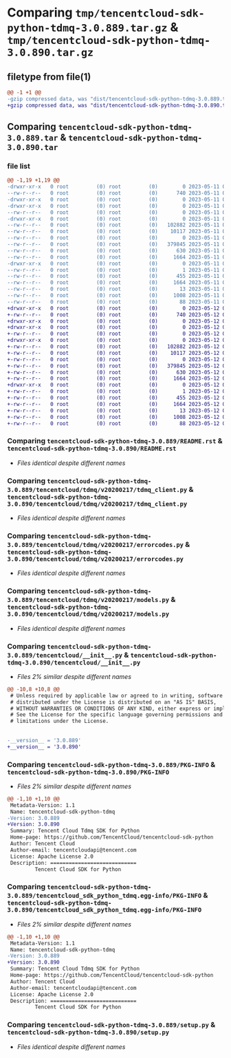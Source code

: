 # Comparing `tmp/tencentcloud-sdk-python-tdmq-3.0.889.tar.gz` & `tmp/tencentcloud-sdk-python-tdmq-3.0.890.tar.gz`

## filetype from file(1)

```diff
@@ -1 +1 @@
-gzip compressed data, was "dist/tencentcloud-sdk-python-tdmq-3.0.889.tar", last modified: Thu May 11 03:19:16 2023, max compression
+gzip compressed data, was "dist/tencentcloud-sdk-python-tdmq-3.0.890.tar", last modified: Fri May 12 04:08:46 2023, max compression
```

## Comparing `tencentcloud-sdk-python-tdmq-3.0.889.tar` & `tencentcloud-sdk-python-tdmq-3.0.890.tar`

### file list

```diff
@@ -1,19 +1,19 @@
-drwxr-xr-x   0 root         (0) root         (0)        0 2023-05-11 03:19:16.000000 tencentcloud-sdk-python-tdmq-3.0.889/
--rw-r--r--   0 root         (0) root         (0)      740 2023-05-11 03:19:16.000000 tencentcloud-sdk-python-tdmq-3.0.889/README.rst
-drwxr-xr-x   0 root         (0) root         (0)        0 2023-05-11 03:19:16.000000 tencentcloud-sdk-python-tdmq-3.0.889/tencentcloud/
-drwxr-xr-x   0 root         (0) root         (0)        0 2023-05-11 03:19:16.000000 tencentcloud-sdk-python-tdmq-3.0.889/tencentcloud/tdmq/
--rw-r--r--   0 root         (0) root         (0)        0 2023-05-11 03:19:16.000000 tencentcloud-sdk-python-tdmq-3.0.889/tencentcloud/tdmq/__init__.py
-drwxr-xr-x   0 root         (0) root         (0)        0 2023-05-11 03:19:16.000000 tencentcloud-sdk-python-tdmq-3.0.889/tencentcloud/tdmq/v20200217/
--rw-r--r--   0 root         (0) root         (0)   102882 2023-05-11 03:19:16.000000 tencentcloud-sdk-python-tdmq-3.0.889/tencentcloud/tdmq/v20200217/tdmq_client.py
--rw-r--r--   0 root         (0) root         (0)    10117 2023-05-11 03:19:16.000000 tencentcloud-sdk-python-tdmq-3.0.889/tencentcloud/tdmq/v20200217/errorcodes.py
--rw-r--r--   0 root         (0) root         (0)        0 2023-05-11 03:19:16.000000 tencentcloud-sdk-python-tdmq-3.0.889/tencentcloud/tdmq/v20200217/__init__.py
--rw-r--r--   0 root         (0) root         (0)   379845 2023-05-11 03:19:16.000000 tencentcloud-sdk-python-tdmq-3.0.889/tencentcloud/tdmq/v20200217/models.py
--rw-r--r--   0 root         (0) root         (0)      630 2023-05-11 03:19:16.000000 tencentcloud-sdk-python-tdmq-3.0.889/tencentcloud/__init__.py
--rw-r--r--   0 root         (0) root         (0)     1664 2023-05-11 03:19:16.000000 tencentcloud-sdk-python-tdmq-3.0.889/PKG-INFO
-drwxr-xr-x   0 root         (0) root         (0)        0 2023-05-11 03:19:16.000000 tencentcloud-sdk-python-tdmq-3.0.889/tencentcloud_sdk_python_tdmq.egg-info/
--rw-r--r--   0 root         (0) root         (0)        1 2023-05-11 03:19:16.000000 tencentcloud-sdk-python-tdmq-3.0.889/tencentcloud_sdk_python_tdmq.egg-info/dependency_links.txt
--rw-r--r--   0 root         (0) root         (0)      455 2023-05-11 03:19:16.000000 tencentcloud-sdk-python-tdmq-3.0.889/tencentcloud_sdk_python_tdmq.egg-info/SOURCES.txt
--rw-r--r--   0 root         (0) root         (0)     1664 2023-05-11 03:19:16.000000 tencentcloud-sdk-python-tdmq-3.0.889/tencentcloud_sdk_python_tdmq.egg-info/PKG-INFO
--rw-r--r--   0 root         (0) root         (0)       13 2023-05-11 03:19:16.000000 tencentcloud-sdk-python-tdmq-3.0.889/tencentcloud_sdk_python_tdmq.egg-info/top_level.txt
--rw-r--r--   0 root         (0) root         (0)     1008 2023-05-11 03:19:16.000000 tencentcloud-sdk-python-tdmq-3.0.889/setup.py
--rw-r--r--   0 root         (0) root         (0)       88 2023-05-11 03:19:16.000000 tencentcloud-sdk-python-tdmq-3.0.889/setup.cfg
+drwxr-xr-x   0 root         (0) root         (0)        0 2023-05-12 04:08:46.000000 tencentcloud-sdk-python-tdmq-3.0.890/
+-rw-r--r--   0 root         (0) root         (0)      740 2023-05-12 04:08:46.000000 tencentcloud-sdk-python-tdmq-3.0.890/README.rst
+drwxr-xr-x   0 root         (0) root         (0)        0 2023-05-12 04:08:46.000000 tencentcloud-sdk-python-tdmq-3.0.890/tencentcloud/
+drwxr-xr-x   0 root         (0) root         (0)        0 2023-05-12 04:08:46.000000 tencentcloud-sdk-python-tdmq-3.0.890/tencentcloud/tdmq/
+-rw-r--r--   0 root         (0) root         (0)        0 2023-05-12 04:08:46.000000 tencentcloud-sdk-python-tdmq-3.0.890/tencentcloud/tdmq/__init__.py
+drwxr-xr-x   0 root         (0) root         (0)        0 2023-05-12 04:08:46.000000 tencentcloud-sdk-python-tdmq-3.0.890/tencentcloud/tdmq/v20200217/
+-rw-r--r--   0 root         (0) root         (0)   102882 2023-05-12 04:08:46.000000 tencentcloud-sdk-python-tdmq-3.0.890/tencentcloud/tdmq/v20200217/tdmq_client.py
+-rw-r--r--   0 root         (0) root         (0)    10117 2023-05-12 04:08:46.000000 tencentcloud-sdk-python-tdmq-3.0.890/tencentcloud/tdmq/v20200217/errorcodes.py
+-rw-r--r--   0 root         (0) root         (0)        0 2023-05-12 04:08:46.000000 tencentcloud-sdk-python-tdmq-3.0.890/tencentcloud/tdmq/v20200217/__init__.py
+-rw-r--r--   0 root         (0) root         (0)   379845 2023-05-12 04:08:46.000000 tencentcloud-sdk-python-tdmq-3.0.890/tencentcloud/tdmq/v20200217/models.py
+-rw-r--r--   0 root         (0) root         (0)      630 2023-05-12 04:08:46.000000 tencentcloud-sdk-python-tdmq-3.0.890/tencentcloud/__init__.py
+-rw-r--r--   0 root         (0) root         (0)     1664 2023-05-12 04:08:46.000000 tencentcloud-sdk-python-tdmq-3.0.890/PKG-INFO
+drwxr-xr-x   0 root         (0) root         (0)        0 2023-05-12 04:08:46.000000 tencentcloud-sdk-python-tdmq-3.0.890/tencentcloud_sdk_python_tdmq.egg-info/
+-rw-r--r--   0 root         (0) root         (0)        1 2023-05-12 04:08:46.000000 tencentcloud-sdk-python-tdmq-3.0.890/tencentcloud_sdk_python_tdmq.egg-info/dependency_links.txt
+-rw-r--r--   0 root         (0) root         (0)      455 2023-05-12 04:08:46.000000 tencentcloud-sdk-python-tdmq-3.0.890/tencentcloud_sdk_python_tdmq.egg-info/SOURCES.txt
+-rw-r--r--   0 root         (0) root         (0)     1664 2023-05-12 04:08:46.000000 tencentcloud-sdk-python-tdmq-3.0.890/tencentcloud_sdk_python_tdmq.egg-info/PKG-INFO
+-rw-r--r--   0 root         (0) root         (0)       13 2023-05-12 04:08:46.000000 tencentcloud-sdk-python-tdmq-3.0.890/tencentcloud_sdk_python_tdmq.egg-info/top_level.txt
+-rw-r--r--   0 root         (0) root         (0)     1008 2023-05-12 04:08:46.000000 tencentcloud-sdk-python-tdmq-3.0.890/setup.py
+-rw-r--r--   0 root         (0) root         (0)       88 2023-05-12 04:08:46.000000 tencentcloud-sdk-python-tdmq-3.0.890/setup.cfg
```

### Comparing `tencentcloud-sdk-python-tdmq-3.0.889/README.rst` & `tencentcloud-sdk-python-tdmq-3.0.890/README.rst`

 * *Files identical despite different names*

### Comparing `tencentcloud-sdk-python-tdmq-3.0.889/tencentcloud/tdmq/v20200217/tdmq_client.py` & `tencentcloud-sdk-python-tdmq-3.0.890/tencentcloud/tdmq/v20200217/tdmq_client.py`

 * *Files identical despite different names*

### Comparing `tencentcloud-sdk-python-tdmq-3.0.889/tencentcloud/tdmq/v20200217/errorcodes.py` & `tencentcloud-sdk-python-tdmq-3.0.890/tencentcloud/tdmq/v20200217/errorcodes.py`

 * *Files identical despite different names*

### Comparing `tencentcloud-sdk-python-tdmq-3.0.889/tencentcloud/tdmq/v20200217/models.py` & `tencentcloud-sdk-python-tdmq-3.0.890/tencentcloud/tdmq/v20200217/models.py`

 * *Files identical despite different names*

### Comparing `tencentcloud-sdk-python-tdmq-3.0.889/tencentcloud/__init__.py` & `tencentcloud-sdk-python-tdmq-3.0.890/tencentcloud/__init__.py`

 * *Files 2% similar despite different names*

```diff
@@ -10,8 +10,8 @@
 # Unless required by applicable law or agreed to in writing, software
 # distributed under the License is distributed on an "AS IS" BASIS,
 # WITHOUT WARRANTIES OR CONDITIONS OF ANY KIND, either express or implied.
 # See the License for the specific language governing permissions and
 # limitations under the License.
 
 
-__version__ = '3.0.889'
+__version__ = '3.0.890'
```

### Comparing `tencentcloud-sdk-python-tdmq-3.0.889/PKG-INFO` & `tencentcloud-sdk-python-tdmq-3.0.890/PKG-INFO`

 * *Files 2% similar despite different names*

```diff
@@ -1,10 +1,10 @@
 Metadata-Version: 1.1
 Name: tencentcloud-sdk-python-tdmq
-Version: 3.0.889
+Version: 3.0.890
 Summary: Tencent Cloud Tdmq SDK for Python
 Home-page: https://github.com/TencentCloud/tencentcloud-sdk-python
 Author: Tencent Cloud
 Author-email: tencentcloudapi@tencent.com
 License: Apache License 2.0
 Description: ============================
         Tencent Cloud SDK for Python
```

### Comparing `tencentcloud-sdk-python-tdmq-3.0.889/tencentcloud_sdk_python_tdmq.egg-info/PKG-INFO` & `tencentcloud-sdk-python-tdmq-3.0.890/tencentcloud_sdk_python_tdmq.egg-info/PKG-INFO`

 * *Files 2% similar despite different names*

```diff
@@ -1,10 +1,10 @@
 Metadata-Version: 1.1
 Name: tencentcloud-sdk-python-tdmq
-Version: 3.0.889
+Version: 3.0.890
 Summary: Tencent Cloud Tdmq SDK for Python
 Home-page: https://github.com/TencentCloud/tencentcloud-sdk-python
 Author: Tencent Cloud
 Author-email: tencentcloudapi@tencent.com
 License: Apache License 2.0
 Description: ============================
         Tencent Cloud SDK for Python
```

### Comparing `tencentcloud-sdk-python-tdmq-3.0.889/setup.py` & `tencentcloud-sdk-python-tdmq-3.0.890/setup.py`

 * *Files identical despite different names*

